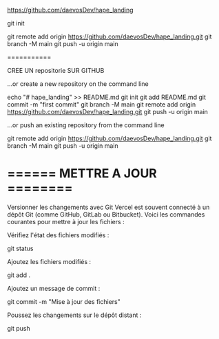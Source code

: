 https://github.com/daevosDev/hape_landing

git init



git remote add origin https://github.com/daevosDev/hape_landing.git
git branch -M main
git push -u origin main


===========

CREE UN repositorie SUR GITHUB

…or create a new repository on the command line

echo "# hape_landing" >> README.md
git init
git add README.md
git commit -m "first commit"
git branch -M main
git remote add origin https://github.com/daevosDev/hape_landing.git
git push -u origin main


…or push an existing repository from the command line

git remote add origin https://github.com/daevosDev/hape_landing.git
git branch -M main
git push -u origin main

# ====== METTRE A JOUR ========

Versionner les changements avec Git
Vercel est souvent connecté à un dépôt Git (comme GitHub, GitLab ou Bitbucket). Voici les commandes courantes pour mettre à jour les fichiers :

Vérifiez l'état des fichiers modifiés :

git status

Ajoutez les fichiers modifiés :


git add .

Ajoutez un message de commit :


git commit -m "Mise à jour des fichiers"

Poussez les changements sur le dépôt distant :


git push
